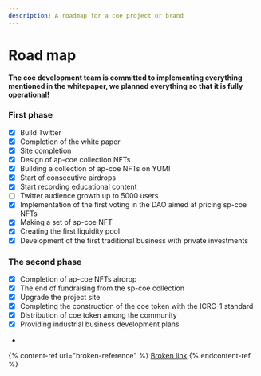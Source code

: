 ```yaml
---
description: A roadmap for a coe project or brand
---
```


# Road map

**The coe development team is committed to implementing everything mentioned in the whitepaper, we planned everything so that it is fully operational!**

### First phase

* [x] Build Twitter
* [x] Completion of the white paper
* [x] Site completion
* [x] Design of ap-coe collection NFTs
* [x] Building a collection of ap-coe NFTs on YUMI
* [x] Start of consecutive airdrops
* [x] Start recording educational content
* [ ] Twitter audience growth up to 5000 users
* [x] Implementation of the first voting in the DAO aimed at pricing sp-coe NFTs
* [x] Making a set of sp-coe NFT
* [x] Creating the first liquidity pool
* [x] Development of the first traditional business with private investments

### The second phase

* [x] Completion of ap-coe NFTs airdrop
* [x] The end of fundraising from the sp-coe collection
* [x] Upgrade the project site
* [x] Completing the construction of the coe token with the ICRC-1 standard
* [x] Distribution of coe token among the community
* [x] Providing industrial business development plans
*

{% content-ref url="broken-reference" %}
[Broken link](broken-reference)
{% endcontent-ref %}
